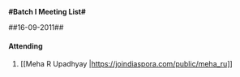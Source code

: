 **#Batch I Meeting List#**

##16-09-2011##

#### Attending
1. [[Meha R Upadhyay |https://joindiaspora.com/public/meha_ru]]
